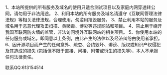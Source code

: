 1、本站所提供的所有服务及域名的使用只适合测试项目以及家庭内网穿透转公网，请勿用于非法用途。
2、利用本站的所有服务及域名请遵守《互联网管理法律法规》等相关法律法规，合理使用，勿滥用摧毁服务。
3、禁止利用本站的服务及域名用于恶意代理攻击扫描、黄赌毒、博彩等违规网站和项目。
4、禁止用于绕开我国互联网防火墙的监管，非法访问境外互联网站的相关项目。
5、你使用本站的任何服务或域名，即同意以上条例，由此产生的法律以及经济纠纷由使用者承担。
6、因开源项目而产生的任何意外、疏忽、合约毁坏、诽谤、版权或知识产权侵犯及其造成的损失 (包括但不限于直接、间接、附带或衍生的损失等)，本人不承担任何法律责任。
 
联系QQ:613154514